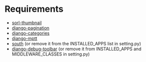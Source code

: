 Requirements
============

* [sorl-thumbnail](https://github.com/sorl/sorl-thumbnail)
* [django-pagination](https://github.com/zyga/django-pagination)
* [django-categories](https://github.com/callowayproject/django-categories)
* [django-mptt](https://github.com/django-mptt/django-mptt)
* [south](http://south.aeracode.org) (or remove it from the INSTALLED_APPS list in setting.py)
* [django-debug-toolbar](https://github.com/django-debug-toolbar/django-debug-toolbar) (or remove it from INSTALLED\_APPS and MIDDLEWARE_CLASSES in setting.py)
